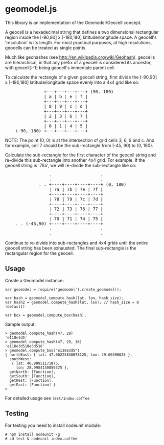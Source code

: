 # geomodel.js

This library is an implementation of the Geomodel/Geocell concept.

A geocell is a hexadecimal string that defines a two dimensional rectangular
region inside the [-90,90] x [-180,180] latitude/longitude space. A geocell's
'resolution' is its length. For most practical purposes, at high resolutions,
geocells can be treated as single points.

Much like geohashes (see http://en.wikipedia.org/wiki/Geohash), geocells are 
hierarchical, in that any prefix of a geocell is considered its ancestor, with
geocell[:-1] being geocell's immediate parent cell.

To calculate the rectangle of a given geocell string, first divide the
[-90,90] x [-180,180] latitude/longitude space evenly into a 4x4 grid like so:

<pre>
               +---+---+---+---+ (90, 180)
               | a | b | e | f |
               +---+---+---+---+
               | 8 | 9 | c | d |
               +---+---+---+---+
               | 2 | 3 | 6 | 7 |
               +---+---+---+---+
               | 0 | 1 | 4 | 5 |
    (-90,-180) +---+---+---+---+
</pre>

NOTE: The point (0, 0) is at the intersection of grid cells 3, 6, 9 and c. And,
for example, cell 7 should be the sub-rectangle from (-45, 90) to (0, 180).   

Calculate the sub-rectangle for the first character of the geocell string and
re-divide this sub-rectangle into another 4x4 grid. For example, if the geocell
string is '78a', we will re-divide the sub-rectangle like so:

<pre>
                 .                   .
                 .                   .
             . . +----+----+----+----+ (0, 180)
                 | 7a | 7b | 7e | 7f |
                 +----+----+----+----+
                 | 78 | 79 | 7c | 7d |
                 +----+----+----+----+
                 | 72 | 73 | 76 | 77 |
                 +----+----+----+----+
                 | 70 | 71 | 74 | 75 |
    . . (-45,90) +----+----+----+----+
                 .                   .
                 .                   .
</pre>

Continue to re-divide into sub-rectangles and 4x4 grids until the entire
geocell string has been exhausted. The final sub-rectangle is the rectangular
region for the geocell.    

## Usage

Create a Geomodel instance:

    var geomodel = require('geomodel').create_geomodel();

    var hash = geomodel.compute_hash(lat, lon, hash_size);
    var hash2 = geomodel.compute_hash(lat, lon); // hash_size = 8 (default)

    var box = geomodel.compute_box(hash);

Sample output:

    > geomodel.compute_hash(47, 29)
    'e118e3d5'
    > geomodel.compute_hash(47, 29, 16)
    'e118e3d518e3d518'
    > geomodel.compute_box("e118e3d5")
    { northEast: { lat: 47.00225830078125, lon: 29.00390625 },
      southWest:
       { lat: 46.99951171875,
         lon: 28.9984130859375 },
      getNorth: [Function],
      getSouth: [Function],
      getWest: [Function],
      getEast: [Function] }
    >

For detailed usage see <code>test/index.coffee</code>

## Testing

For testing you need to install nodeunit module:

    # npm install nodeunit -g
    # cd test & nodeunit index.coffee